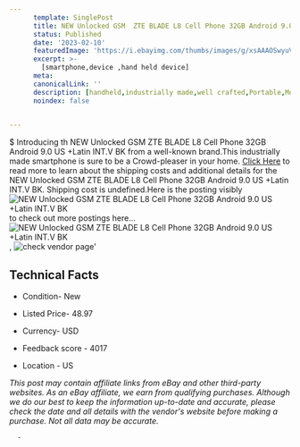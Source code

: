 ```yaml
---
      template: SinglePost
      title: NEW Unlocked GSM  ZTE BLADE L8 Cell Phone 32GB Android 9.0  US +Latin INT.V BK
      status: Published
      date: '2023-02-10'
      featuredImage: 'https://i.ebayimg.com/thumbs/images/g/xsAAAOSwyuVd1H~Q/s-l225.jpg'
      excerpt: >-
        [smartphone,device ,hand held device]
      meta:
      canonicalLink: ''
      description: [handheld,industrially made,well crafted,Portable,Mobile,Compact,Convenient,Lightweight,Maneuverable,Man-portable,Miniature,Carriable,Hand-held,Light,Holdable,Transportable,Mobile device,Pocket-sized,On-the-go,Wireless,Cordless,Compact size,Convenient size, smartphone,device ,hand held device]
      noindex: false
      

---
```

$
      Introducing th NEW Unlocked GSM  ZTE BLADE L8 Cell Phone 32GB Android 9.0  US +Latin INT.V BK from a well-known brand.This industrially made smartphone is sure to be a Crowd-pleaser in your home. [Click Here](https://www.ebay.com/itm/325135489248?hash=item4bb395d8e0%3Ag%3AxsAAAOSwyuVd1H%7EQ&amdata=enc%3AAQAHAAAA4IJolEwYxywYu9oVmI1eox4aJ7F6jSFA4ZHVSwXmTo8nAAJxoxQyBm%2B1mMzm8qhR7Tmki%2FhjDtMYklDQ6q%2FYgrIPe4p4SRfiGKve6y7q%2FlNnWDQZ3qyCzHeDbguXy7HtDWS3WNpXE74upDGQhCyWz9kn3yCKHsrAItDqkKjuV%2B8fo9cYstf2E%2FyYfFD1aQLNvgqYEnLr3Ok1xVDM9rP%2FcGBicV5VnL56FFhfyaWN1qtkhT1zV%2FV5%2BIPhQ70QN5F8WICeBEL2p6i5zygpyTx111sJ8huXdbwym4i7p50JgIMD&mkevt=1&mkcid=1&mkrid=711-53200-19255-0&campid=%253CePNCampaignId%253E&customid=%253CreferenceId%253E&toolid=10049) to read more to learn about the shipping costs and additional details for the NEW Unlocked GSM  ZTE BLADE L8 Cell Phone 32GB Android 9.0  US +Latin INT.V BK. Shipping cost is undefined.Here is the posting visibly ![NEW Unlocked GSM  ZTE BLADE L8 Cell Phone 32GB Android 9.0  US +Latin INT.V BK](https://i.ebayimg.com/thumbs/images/g/xsAAAOSwyuVd1H~Q/s-l225.jpg) to check out more postings here... ![NEW Unlocked GSM  ZTE BLADE L8 Cell Phone 32GB Android 9.0  US +Latin INT.V BK](https://i.ebayimg.com/images/g/xsAAAOSwyuVd1H~Q/s-l960.jpg), ![check vendor page](https://origin-galleryplus.ebayimg.com/ws/web/325135489248_2_0_1/225x225.jpg,https://origin-galleryplus.ebayimg.com/ws/web/325135489248_3_0_1/225x225.jpg,https://origin-galleryplus.ebayimg.com/ws/web/325135489248_4_0_1/225x225.jpg,https://origin-galleryplus.ebayimg.com/ws/web/325135489248_5_0_1/225x225.jpg,https://origin-galleryplus.ebayimg.com/ws/web/325135489248_6_0_1/225x225.jpg,https://origin-galleryplus.ebayimg.com/ws/web/325135489248_7_0_1/225x225.jpg)'

      

 ## Technical Facts 



     
      

 - Condition- New 


      

 - Listed Price- 48.97 


      

 - Currency- USD 


      

 - Feedback score - 4017 


      

 - Location - US 


      
      

 *_This post may contain affiliate links from eBay and other third-party websites. As an eBay affiliate, we earn from qualifying purchases. Although we do our best to keep the information up-to-date and accurate, please check the date and all details with the vendor's website before making a purchase. Not all data may be accurate._*




      -
